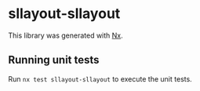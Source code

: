 # sllayout-sllayout

This library was generated with [Nx](https://nx.dev).

## Running unit tests

Run `nx test sllayout-sllayout` to execute the unit tests.
